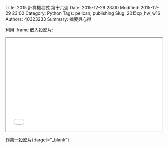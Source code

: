 Title: 2015 計算機程式 第十六週
Date: 2015-12-29 23:00
Modified: 2015-12-29 23:00
Category: Python
Tags: pelican, publishing
Slug: 2015cp_hw_w16
Authors: 40323233
Summary: 摘要與心得


利用 iframe 嵌入投影片:

<iframe src="simplest12.html" width="500" height="300"></iframe>

[作業一投影片](simplest12.html){:target="_blank"}
